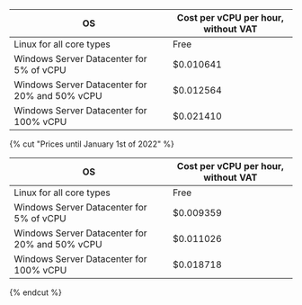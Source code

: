 OS | Cost per vCPU per hour, without VAT
--- | ---
Linux for all core types | Free
Windows Server Datacenter for 5% of vCPU | $0.010641
Windows Server Datacenter for 20% and 50% vCPU | $0.012564
Windows Server Datacenter for 100% vCPU | $0.021410

{% cut "Prices until January 1st of 2022" %}

OS | Cost per vCPU per hour, without VAT
--- | ---
Linux for all core types | Free
Windows Server Datacenter for 5% of vCPU | $0.009359
Windows Server Datacenter for 20% and 50% vCPU | $0.011026
Windows Server Datacenter for 100% vCPU | $0.018718

{% endcut %}
